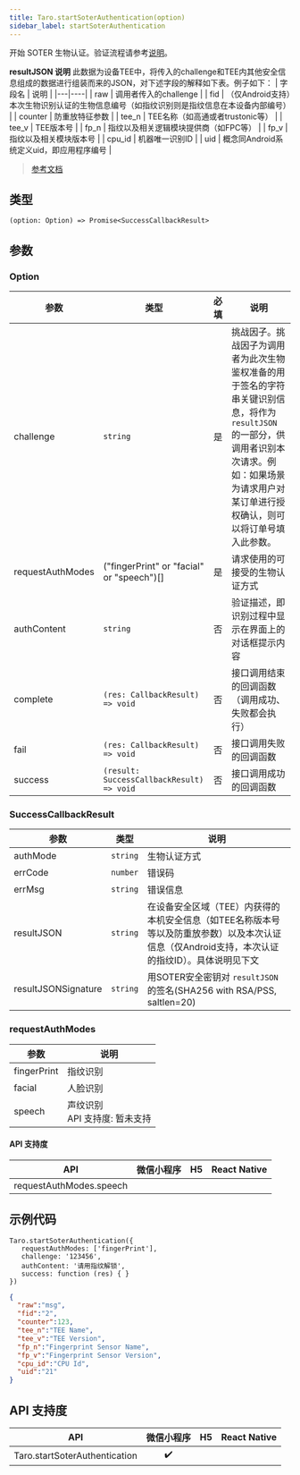 ```yaml
---
title: Taro.startSoterAuthentication(option)
sidebar_label: startSoterAuthentication
---
```


开始 SOTER 生物认证。验证流程请参考[说明](https://developers.weixin.qq.com/miniprogram/dev/framework/open-ability/bio-auth.html)。

**resultJSON 说明**
此数据为设备TEE中，将传入的challenge和TEE内其他安全信息组成的数据进行组装而来的JSON，对下述字段的解释如下表。例子如下：
| 字段名 | 说明 |
|---|----|
| raw | 调用者传入的challenge |
| fid | （仅Android支持）本次生物识别认证的生物信息编号（如指纹识别则是指纹信息在本设备内部编号） |
| counter | 防重放特征参数 |
| tee_n | TEE名称（如高通或者trustonic等） |
| tee_v | TEE版本号 |
| fp_n | 指纹以及相关逻辑模块提供商（如FPC等） |
| fp_v | 指纹以及相关模块版本号 |
| cpu_id | 机器唯一识别ID |
| uid | 概念同Android系统定义uid，即应用程序编号 |

> [参考文档](https://developers.weixin.qq.com/miniprogram/dev/api/open-api/soter/wx.startSoterAuthentication.html)

## 类型

```tsx
(option: Option) => Promise<SuccessCallbackResult>
```

## 参数

### Option

| 参数 | 类型 | 必填 | 说明 |
| --- | --- | :---: | --- |
| challenge | `string` | 是 | 挑战因子。挑战因子为调用者为此次生物鉴权准备的用于签名的字符串关键识别信息，将作为 `resultJSON` 的一部分，供调用者识别本次请求。例如：如果场景为请求用户对某订单进行授权确认，则可以将订单号填入此参数。 |
| requestAuthModes | ("fingerPrint" or "facial" or "speech")[] | 是 | 请求使用的可接受的生物认证方式 |
| authContent | `string` | 否 | 验证描述，即识别过程中显示在界面上的对话框提示内容 |
| complete | `(res: CallbackResult) => void` | 否 | 接口调用结束的回调函数（调用成功、失败都会执行） |
| fail | `(res: CallbackResult) => void` | 否 | 接口调用失败的回调函数 |
| success | `(result: SuccessCallbackResult) => void` | 否 | 接口调用成功的回调函数 |

### SuccessCallbackResult

| 参数 | 类型 | 说明 |
| --- | --- | --- |
| authMode | `string` | 生物认证方式 |
| errCode | `number` | 错误码 |
| errMsg | `string` | 错误信息 |
| resultJSON | `string` | 在设备安全区域（TEE）内获得的本机安全信息（如TEE名称版本号等以及防重放参数）以及本次认证信息（仅Android支持，本次认证的指纹ID）。具体说明见下文 |
| resultJSONSignature | `string` | 用SOTER安全密钥对 `resultJSON` 的签名(SHA256 with RSA/PSS, saltlen=20) |

### requestAuthModes

| 参数 | 说明 |
| --- | --- |
| fingerPrint | 指纹识别 |
| facial | 人脸识别 |
| speech | 声纹识别<br />API 支持度: 暂未支持 |

#### API 支持度

| API | 微信小程序 | H5 | React Native |
| :---: | :---: | :---: | :---: |
| requestAuthModes.speech |  |  |  |

## 示例代码

```tsx
Taro.startSoterAuthentication({
   requestAuthModes: ['fingerPrint'],
   challenge: '123456',
   authContent: '请用指纹解锁',
   success: function (res) { }
})
```

```json
{
  "raw":"msg",
  "fid":"2",
  "counter":123,
  "tee_n":"TEE Name",
  "tee_v":"TEE Version",
  "fp_n":"Fingerprint Sensor Name",
  "fp_v":"Fingerprint Sensor Version",
  "cpu_id":"CPU Id",
  "uid":"21"
}
```

## API 支持度

| API | 微信小程序 | H5 | React Native |
| :---: | :---: | :---: | :---: |
| Taro.startSoterAuthentication | ✔️ |  |  |

